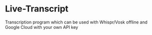 # Live-Transcript
Transcription program which can be used with Whispr/Vosk offline and Google Cloud with your own API key
